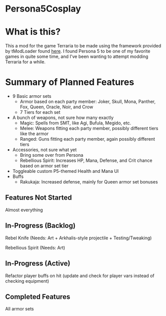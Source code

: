 # Persona5Cosplay
# What is this?
This a mod for the game Terraria to be made using the framework provided by tModLoader found [here](https://forums.terraria.org/index.php?threads/1-3-tmodloader-a-modding-api.23726/).
I found Persona 5 to be one of my favorite games in quite some time, and I've been wanting to attempt modding Terraria for a while.

# Summary of Planned Features
- 9 Basic armor sets
   - Armor based on each party member: Joker, Skull, Mona, Panther, Fox, Queen, Oracle, Noir, and Crow
   - 7 Tiers for each set
- A bunch of weapons, not sure how many exactly
   - Magic: Spells from SMT, like Agi, Bufula, Megido, etc.
   - Melee: Weapons fitting each party member, possibly different tiers like the armor
   - Ranged: Guns fitting each party member, again possibly different tiers
- Accessories, not sure what yet
   - Bring some over from Persona
   - Rebellious Spirit: Increases HP, Mana, Defense, and Crit chance based on armor set tier
- Toggleable custom P5-themed Health and Mana UI
- Buffs
   - Rakukaja: Increased defense, mainly for Queen armor set bonuses

## Features Not Started
Almost everything

## In-Progress (Backlog)
Rebel Knife (Needs: Art + Arkhalis-style projectile + Testing/Tweaking)

Rebellious Spirit (Needs: Art)

## In-Progress (Active)
Refactor player buffs on hit (update and check for player vars instead of checking equipment)

## Completed Features
All armor sets